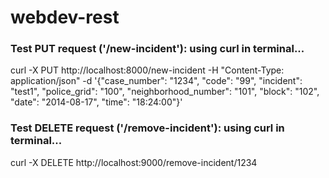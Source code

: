 # webdev-rest

### Test PUT request ('/new-incident'): using curl in terminal...
curl -X PUT http://localhost:8000/new-incident -H "Content-Type: application/json" -d '{"case_number": "1234", "code": "99", "incident": "test1", "police_grid": "100", "neighborhood_number": "101", "block": "102", "date": "2014-08-17", "time": "18:24:00"}'

### Test DELETE request ('/remove-incident'): using curl in terminal...
curl -X DELETE http://localhost:9000/remove-incident/1234